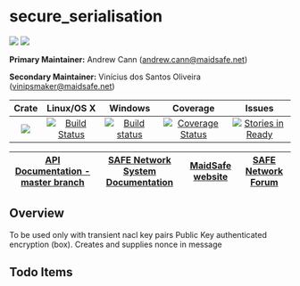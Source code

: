 # secure_serialisation

[![](https://img.shields.io/badge/Project%20SAFE-Approved-green.svg)](http://maidsafe.net/applications) [![](https://img.shields.io/badge/License-GPL3-green.svg)](https://github.com/maidsafe/secure_serialisation/blob/master/COPYING)

**Primary Maintainer:**     Andrew Cann (andrew.cann@maidsafe.net)

**Secondary Maintainer:**   Vinícius dos Santos Oliveira (vinipsmaker@maidsafe.net)

|Crate|Linux/OS X|Windows|Coverage|Issues|
|:---:|:--------:|:-----:|:------:|:----:|
|[![](http://meritbadge.herokuapp.com/secure_serialisation)](https://crates.io/crates/secure_serialisation)|[![Build Status](https://travis-ci.org/maidsafe/secure_serialisation.svg?branch=master)](https://travis-ci.org/maidsafe/secure_serialisation)|[![Build status](https://ci.appveyor.com/api/projects/status/lynxcu4vmj6up72j/branch/master?svg=true)](https://ci.appveyor.com/project/MaidSafe-QA/mpid-messaging/branch/master)|[![Coverage Status](https://coveralls.io/repos/maidsafe/secure_serialisation/badge.svg?branch=master&service=github)](https://coveralls.io/github/maidsafe/secure_serialisation?branch=master)|[![Stories in Ready](https://badge.waffle.io/maidsafe/secure_serialisation.png?label=ready&title=Ready)](https://waffle.io/maidsafe/secure_serialisation)|

| [API Documentation - master branch](http://maidsafe.net/secure_serialisation/master) | [SAFE Network System Documentation](http://systemdocs.maidsafe.net) | [MaidSafe website](http://maidsafe.net) | [SAFE Network Forum](https://forum.safenetwork.io) |
|:------:|:-------:|:-------:|:-------:|

## Overview

To be used only with transient nacl key pairs Public Key authenticated encryption (box). Creates and supplies nonce in message

## Todo Items
